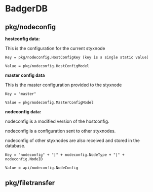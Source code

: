 # BadgerDB

## pkg/nodeconfig

**hostconfig data:**

 This is the configuration for the current styxnode

 ``` Key = pkg/nodeconfig.HostConfigKey (key is a single static value) ```

 ``` Value = pkg/nodeconfig.HostConfigModel ```

**master config data**

This is the master configuration provided to the styxnode

``` Key = "master" ```

``` Value = pkg/nodeconfig.MasterConfigModel ```

**nodeconfig data:**

 nodeconfig is a modified version of the hostconfig.

 nodeconfig is a configuration sent to other styxnodes.

 nodeconfig of other styxnodes are also received and stored in the database.

 ``` Key = "nodeconfig" + "|" + nodeconfig.NodeType + "|" + nodeconfig.NodeID ```

 ``` Value = api/nodeconfig.NodeConfig ```


## pkg/filetransfer
